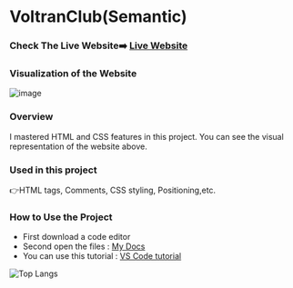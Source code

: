 # VoltranClub(Semantic)

### Check The Live Website➡️ [Live Website](https://sekunev.github.io/Projects/02_VoltranClub(Semantic)/)

### Visualization of the Website
![image](https://user-images.githubusercontent.com/101554737/184587683-eeeb960c-d3d0-4fe7-b0db-6daea6aa3515.png)

### Overview
I mastered HTML and CSS features in this project. You can see the visual representation of the website above.

### Used in this project
👉HTML tags, Comments, CSS styling, Positioning,etc.

### How to Use the Project
+ First download a code editor
+ Second open the files : [My Docs](https://github.com/Sekunev/Projects/tree/main/06_Google_Landing_Page)
+ You can use this tutorial : [VS Code tutorial](https://www.youtube.com/watch?v=fJEbVCrEMSE)


![Top Langs](https://github-readme-stats.vercel.app/api/top-langs/?username=Sekunev/Projects/tree/main/06_Google_Landing_Page&theme=tokyonight)

